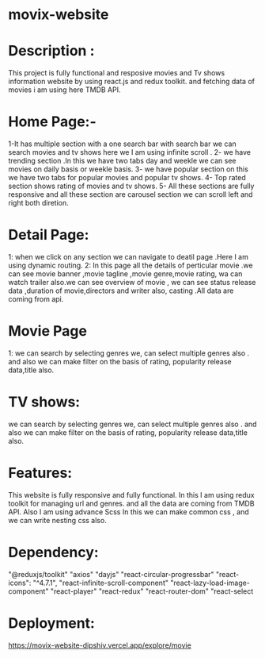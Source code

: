 # movix-website
# Description : 
This project is fully functional and resposive movies and Tv shows information website by using react.js and redux toolkit. and fetching data of movies i am using here
TMDB API. 
# Home Page:-
1-It has multiple section with a one search bar with search bar we can search movies and tv shows here we I am using infinite scroll .
2- we have trending section .In this we have two tabs day and weekle we can see movies on daily basis or weekle basis.
3- we have popular section on this we have two tabs for popular movies and popular tv shows.
4- Top rated section shows rating of movies and tv shows.
5- All these sections are fully responsive and all these section are carousel section we can scroll left and right both diretion.
 # Detail Page:
 1: when we click on any section we can navigate to deatil page  .Here I am using dynamic routing.
 2: In this page all the details of perticular movie .we can see movie banner ,movie tagline ,movie genre,movie rating,
 wa can watch trailer also.we can see overview of movie , we can see status release data ,duration of movie,directors and writer also, casting .All data are coming from api.
# Movie Page 
1:
we can search by selecting genres we, can select multiple genres also  . and also we can make filter  on the basis of rating, popularity
release data,title also.
# TV shows:
we can search by selecting genres we, can select multiple genres also  . and also we can make filter  on the basis of rating, popularity
release data,title also.

# Features:
This website is fully responsive and fully functional.
In this I am using redux toolkit for managing url and genres. and all the  data are coming from TMDB API. Also I am using advance  Scss In this we can make common css , and we can 
write nesting css also.

# Dependency:
"@reduxjs/toolkit"
    "axios"
    "dayjs"
    "react-circular-progressbar"
    "react-icons": "^4.7.1",
    "react-infinite-scroll-component"
    "react-lazy-load-image-component"
    "react-player"
    "react-redux"
    "react-router-dom"
    "react-select

# Deployment:
https://movix-website-dipshiv.vercel.app/explore/movie






